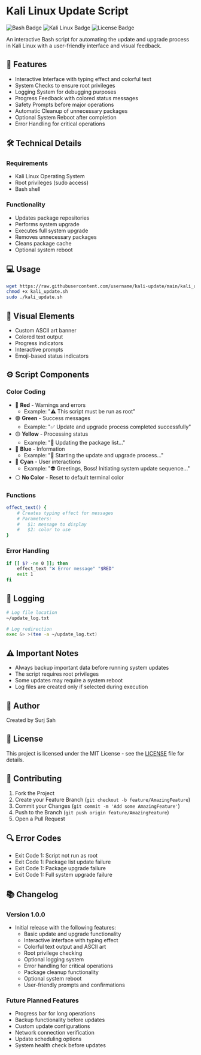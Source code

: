 # Kali Linux Update Script
![Bash Badge](https://img.shields.io/badge/Shell-Bash-4EAA25?style=for-the-badge&logo=gnu-bash&logoColor=white)
![Kali Linux Badge](https://img.shields.io/badge/OS-Kali%20Linux-557C94?style=for-the-badge&logo=kali-linux&logoColor=white)
![License Badge](https://img.shields.io/badge/License-MIT-yellow.svg?style=for-the-badge)

An interactive Bash script for automating the update and upgrade process in Kali Linux with a user-friendly interface and visual feedback.

## 🚀 Features
- Interactive Interface with typing effect and colorful text
- System Checks to ensure root privileges
- Logging System for debugging purposes
- Progress Feedback with colored status messages
- Safety Prompts before major operations
- Automatic Cleanup of unnecessary packages
- Optional System Reboot after completion
- Error Handling for critical operations

## 🛠️ Technical Details

### Requirements
- Kali Linux Operating System
- Root privileges (sudo access)
- Bash shell

### Functionality
- Updates package repositories
- Performs system upgrade
- Executes full system upgrade
- Removes unnecessary packages
- Cleans package cache
- Optional system reboot

## 💻 Usage
```bash
wget https://raw.githubusercontent.com/username/kali-update/main/kali_update.sh
chmod +x kali_update.sh
sudo ./kali_update.sh
```

## 🎨 Visual Elements
- Custom ASCII art banner
- Colored text output
- Progress indicators
- Interactive prompts
- Emoji-based status indicators

## ⚙️ Script Components

### Color Coding
- 🔴 **Red** - Warnings and errors
  - Example: "⚠️ This script must be run as root"
- 🟢 **Green** - Success messages
  - Example: "✅ Update and upgrade process completed successfully"
- 🟡 **Yellow** - Processing status
  - Example: "🔄 Updating the package list..."
- 🔵 **Blue** - Information
  - Example: "🚀 Starting the update and upgrade process..."
- 🐋 **Cyan** - User interactions
  - Example: "👽 Greetings, Boss! Initiating system update sequence..."
- ⚪ **No Color** - Reset to default terminal color

### Functions
```bash
effect_text() {
    # Creates typing effect for messages
    # Parameters:
    #   $1: message to display
    #   $2: color to use
}
```

### Error Handling
```bash
if [[ $? -ne 0 ]]; then
    effect_text "❌ Error message" "$RED"
    exit 1
fi
```

## 📝 Logging
```bash
# Log file location
~/update_log.txt

# Log redirection
exec &> >(tee -a ~/update_log.txt)
```

## ⚠️ Important Notes
- Always backup important data before running system updates
- The script requires root privileges
- Some updates may require a system reboot
- Log files are created only if selected during execution

## 👥 Author
Created by Surj Sah

## 📄 License
This project is licensed under the MIT License - see the [LICENSE](LICENSE) file for details.

## 🤝 Contributing
1. Fork the Project
2. Create your Feature Branch (`git checkout -b feature/AmazingFeature`)
3. Commit your Changes (`git commit -m 'Add some AmazingFeature'`)
4. Push to the Branch (`git push origin feature/AmazingFeature`)
5. Open a Pull Request

## 🔍 Error Codes
- Exit Code 1: Script not run as root
- Exit Code 1: Package list update failure
- Exit Code 1: Package upgrade failure
- Exit Code 1: Full system upgrade failure

## 📚 Changelog

### Version 1.0.0
- Initial release with the following features:
  - Basic update and upgrade functionality
  - Interactive interface with typing effect
  - Colorful text output and ASCII art
  - Root privilege checking
  - Optional logging system
  - Error handling for critical operations
  - Package cleanup functionality
  - Optional system reboot
  - User-friendly prompts and confirmations

### Future Planned Features
- Progress bar for long operations
- Backup functionality before updates
- Custom update configurations
- Network connection verification
- Update scheduling options
- System health check before updates